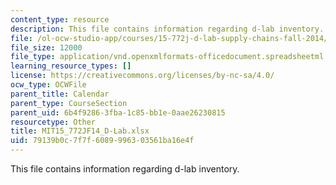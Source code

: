 ```yaml
---
content_type: resource
description: This file contains information regarding d-lab inventory.
file: /ol-ocw-studio-app/courses/15-772j-d-lab-supply-chains-fall-2014/79139b0c7f7f6089996303561ba16e4f_MIT15_772JF14_D-Lab.xlsx
file_size: 12000
file_type: application/vnd.openxmlformats-officedocument.spreadsheetml.sheet
learning_resource_types: []
license: https://creativecommons.org/licenses/by-nc-sa/4.0/
ocw_type: OCWFile
parent_title: Calendar
parent_type: CourseSection
parent_uid: 6b4f9286-3fba-1c85-bb1e-0aae26230815
resourcetype: Other
title: MIT15_772JF14_D-Lab.xlsx
uid: 79139b0c-7f7f-6089-9963-03561ba16e4f
---
```

This file contains information regarding d-lab inventory.